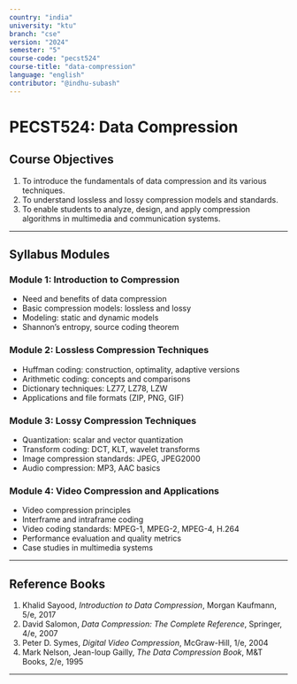 ```yaml
---
country: "india"
university: "ktu"
branch: "cse"
version: "2024"
semester: "5"
course-code: "pecst524"
course-title: "data-compression"
language: "english"
contributor: "@indhu-subash"
---
```


# PECST524: Data Compression

## Course Objectives

1. To introduce the fundamentals of data compression and its various techniques.  
2. To understand lossless and lossy compression models and standards.  
3. To enable students to analyze, design, and apply compression algorithms in multimedia and communication systems.  

---

## Syllabus Modules

### Module 1: Introduction to Compression
- Need and benefits of data compression  
- Basic compression models: lossless and lossy  
- Modeling: static and dynamic models  
- Shannon’s entropy, source coding theorem  

### Module 2: Lossless Compression Techniques
- Huffman coding: construction, optimality, adaptive versions  
- Arithmetic coding: concepts and comparisons  
- Dictionary techniques: LZ77, LZ78, LZW  
- Applications and file formats (ZIP, PNG, GIF)  

### Module 3: Lossy Compression Techniques
- Quantization: scalar and vector quantization  
- Transform coding: DCT, KLT, wavelet transforms  
- Image compression standards: JPEG, JPEG2000  
- Audio compression: MP3, AAC basics  

### Module 4: Video Compression and Applications
- Video compression principles  
- Interframe and intraframe coding  
- Video coding standards: MPEG-1, MPEG-2, MPEG-4, H.264  
- Performance evaluation and quality metrics  
- Case studies in multimedia systems  

---

## Reference Books

1. Khalid Sayood, *Introduction to Data Compression*, Morgan Kaufmann, 5/e, 2017  
2. David Salomon, *Data Compression: The Complete Reference*, Springer, 4/e, 2007  
3. Peter D. Symes, *Digital Video Compression*, McGraw-Hill, 1/e, 2004  
4. Mark Nelson, Jean-loup Gailly, *The Data Compression Book*, M&T Books, 2/e, 1995  

---
